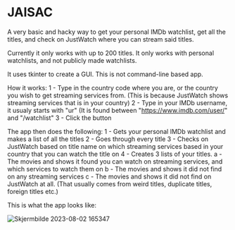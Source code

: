 # JAISAC

A very basic and hacky way to get your personal IMDb watchlist, get all the titles, and check on JustWatch where you can stream said titles.

Currently it only works with up to 200 titles.
It only works with personal watchlists, and not publicly made watchlists.

It uses tkinter to create a GUI. 
This is not command-line based app.

How it works:
1 - Type in the country code where you are, or the country you wish to get streaming services from.
  (This is because JustWatch shows streaming services that is in your country)
2 - Type in your IMDb username, it usualy starts with "ur"
  (It is found between "https://www.imdb.com/user/" and "/watchlist"
3 - Click the button

The app then does the following:
1 - Gets your personal IMDb watchlist and makes a list of all the titles
2 - Goes through every title
3 - Checks on JustWatch based on title name on which streaming services based in your country that you can watch the title on
4 - Creates 3 lists of your titles.
  a - The movies and shows it found you can watch on streaming services, and which services to watch them on
  b - The movies and shows it did not find on any streaming services
  c - The movies and shows it did not find on JustWatch at all.
    (That usually comes from weird titles, duplicate titles, foreign titles etc.)

This is what the app looks like:

![Skjermbilde 2023-08-02 165347](https://github.com/mollekake/JAISAC/assets/2526461/35565fba-703f-4dcd-8742-7951c7dec9a6)
